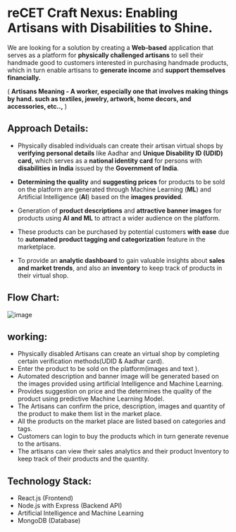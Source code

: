 # reCET Craft Nexus: Enabling Artisans with Disabilities to Shine.

We are looking for a solution by creating a **Web-based** application that serves as a platform for **physically challenged artisans** to sell their handmade good to customers interested in purchasing handmade products, which in turn enable artisans to **generate income** and **support themselves financially.**

( **Artisans Meaning - A worker, especially one that involves making things by hand. such as textiles, jewelry, artwork, home decors, and accessories, etc..,** )

## Approach Details:

- Physically disabled individuals can create their artisan virtual shops by **verifying personal details** like Aadhar and **Unique Disability ID (UDID) card,** which serves as a **national identity card** for persons with **disabilities in India**  issued by the **Government of India**.

- **Determining the quality** and **suggesting prices** for products to be sold on the platform are generated through Machine Learning (**ML**) and Artificial Intelligence (**AI**) based on the **images provided**.

- Generation of **product descriptions** and **attractive banner images** for products using **AI and ML** to attract a wider audience on the platform.

- These products can be purchased by potential customers **with ease** due to **automated product tagging and categorization** feature in the marketplace.

- To provide an **analytic dashboard** to gain valuable insights about **sales and market trends**, and also an **inventory** to keep track of products in their virtual shop.

## Flow Chart:

![image](https://assets.devfolio.co/content/eb2b916291d4408aab1409c1b7446a9d/b8784795-9d08-444f-96af-b59494d556ed.png)

## working:
- Physically disabled Artisans can create an virtual shop by completing certain verification methods(UDID & Aadhar card). 
- Enter the product to be sold on the platform(images and text ).
- Automated description and banner image will be generated based on the images provided using artificial Intelligence and Machine Learning.
- Provides suggestion on price and the determines the quality of the product using predictive Machine Learning Model.
- The Artisans can confirm the price, description, images and quantity of the product to make them list in the market place.
- All the products on the market place are listed based on categories and tags. 
- Customers can login to buy the products which in turn generate revenue to the artisans.
- The artisans can view their sales analytics and their product Inventory to keep track of their products and the quantity.

## Technology Stack:
- React.js (Frontend)
- Node.js with Express (Backend API)
- Artificial Intelligence and Machine Learning
- MongoDB (Database)

